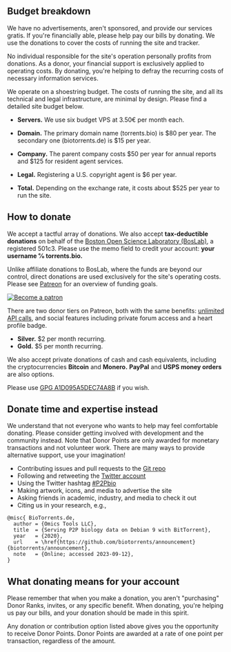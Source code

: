 ## Budget breakdown

We have no advertisements, aren't sponsored, and provide our services gratis.
If you're financially able, please help pay our bills by donating.
We use the donations to cover the costs of running the site and tracker.

No individual responsible for the site's operation personally profits from donations.
As a donor, your financial support is exclusively applied to operating costs.
By donating, you're helping to defray the recurring costs of necessary information services.

We operate on a shoestring budget.
The costs of running the site, and all its technical and legal infrastructure, are minimal by design.
Please find a detailed site budget below.

- **Servers.** We use six budget VPS at 3.50€ per month each.

- **Domain.** The primary domain name (torrents.bio) is $80 per year. The secondary one (biotorrents.de) is $15 per year.

- **Company.** The parent company costs $50 per year for annual reports and $125 for resident agent services.

- **Legal.** Registering a U.S. copyright agent is $6 per year.

- **Total.** Depending on the exchange rate, it costs about $525 per year to run the site.

## How to donate

We accept a tactful array of donations.
We also accept **tax-deductible donations** on behalf of the
[Boston Open Science Laboratory (BosLab)](https://www.boslab.org/donate),
a registered 501c3.
Please use the memo field to credit your account:
**your username ℅ torrents.bio.**

Unlike affiliate donations to BosLab, where the funds are beyond our control,
direct donations are used exclusively for the site's operating costs.
Please see [Patreon](https://www.patreon.com/biotorrents)
for an overview of funding goals.

[![Become a patron](/images/logos/patreon.webp)](https://www.patreon.com/bePatron?u=27142321)

There are two donor tiers on Patreon, both with the same benefits:
[unlimited API calls](https://docs.torrents.bio),
and social features including private forum access and a heart profile badge.

- **Silver.** $2 per month recurring.
- **Gold.** $5 per month recurring.

We also accept private donations of cash and cash equivalents,
including the cryptocurrencies **Bitcoin** and **Monero.**
**PayPal** and **USPS money orders** are also options.

Please use [GPG A1D095A5DEC74A8B](/pubkey) if you wish.

## Donate time and expertise instead

We understand that not everyone who wants to help may feel comfortable donating.
Please consider getting involved with development and the community instead.
Note that Donor Points are only awarded for monetary transactions and not volunteer work.
There are many ways to provide alternative support, use your imagination!

- Contributing issues and pull requests to the [Git repo](https://github.com/biotorrents/gazelle)
- Following and retweeting the [Twitter account](https://twitter.com/biotorrents)
- Using the Twitter hashtag [#P2Pbio](https://twitter.com/hashtag/P2Pbio)
- Making artwork, icons, and media to advertise the site
- Asking friends in academic, industry, and media to check it out
- Citing us in your research, e.g.,

```
@misc{ BioTorrents.de,
  author = {Omics Tools LLC},
  title  = {Serving P2P biology data on Debian 9 with BitTorrent},
  year   = {2020},
  url    = \href{https://github.com/biotorrents/announcement}{biotorrents/announcement},
  note   = {Online; accessed 2023-09-12},
}
```

## What donating means for your account

Please remember that when you make a donation, you aren't "purchasing" Donor Ranks, invites, or any specific benefit.
When donating, you're helping us pay our bills, and your donation should be made in this spirit.

Any donation or contribution option listed above gives you the opportunity to receive Donor Points.
Donor Points are awarded at a rate of one point per transaction, regardless of the amount.
